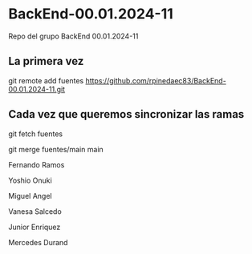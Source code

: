 # BackEnd-00.01.2024-11
Repo del grupo BackEnd 00.01.2024-11


## La primera vez
git remote add fuentes https://github.com/rpinedaec83/BackEnd-00.01.2024-11.git


## Cada vez que queremos sincronizar las ramas
git fetch fuentes

git merge fuentes/main main


Fernando Ramos

Yoshio Onuki

Miguel Angel

Vanesa Salcedo

Junior Enriquez

Mercedes Durand

